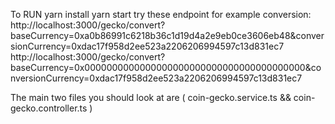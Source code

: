 To RUN
yarn install
yarn start
try these endpoint for example conversion:
http://localhost:3000/gecko/convert?baseCurrency=0xa0b86991c6218b36c1d19d4a2e9eb0ce3606eb48&conversionCurrency=0xdac17f958d2ee523a2206206994597c13d831ec7
http://localhost:3000/gecko/convert?baseCurrency=0x0000000000000000000000000000000000000000&conversionCurrency=0xdac17f958d2ee523a2206206994597c13d831ec7

The main two files you should look at are ( coin-gecko.service.ts && coin-gecko.controller.ts )
```